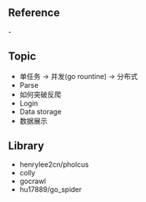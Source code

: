 ## Reference
-[](https://www.bilibili.com/video/av62451040?p=52)


## Topic
- 单任务 -> 并发(go rountine) -> 分布式
- Parse
- 如何突破反爬
- Login
- Data storage
- 数据展示

## Library
- henrylee2cn/pholcus
- colly
- gocrawl
- hu17889/go_spider
